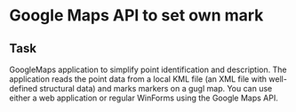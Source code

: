 # Google Maps API to set own mark

## Task
GoogleMaps application to simplify point identification and description. 
The application reads the point data from a local KML file (an XML file with well-defined structural data)
and marks markers on a gugl map. You can use either a web application or regular 
WinForms using the Google Maps API.
